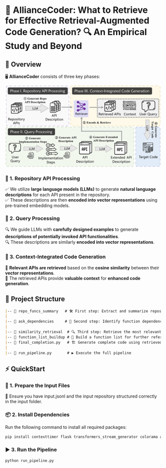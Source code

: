 # 🚀 AllianceCoder: What to Retrieve for Effective Retrieval-Augmented Code Generation?   🔍 An Empirical Study and Beyond  

## 🌟 Overview  

🖥️ **AllianceCoder** consists of three key phases:  

![Proposed_methodology.png](pics/AllianceCoder.png)  

### 📌 1. Repository API Processing  

✅ We utilize **large language models (LLMs)** to generate **natural language descriptions** for each API present in the repository.  
✅ These descriptions are then **encoded into vector representations** using pre-trained embedding models.  

### 📌 2. Query Processing  

🔍 We guide LLMs with **carefully designed examples** to generate **descriptions of potentially invoked API functionalities**.  
🔍 These descriptions are similarly **encoded into vector representations**.  

### 📌 3. Context-Integrated Code Generation 

🤖 **Relevant APIs are retrieved** based on the **cosine similarity** between their **vector representations**.  
🤖 The retrieved APIs provide **valuable context** for **enhanced code generation**.  

## 📂 Project Structure  

```md
|-- 📁 repo_funcs_summary   # 🛠️ First step: Extract and summarize repository functions
|
|-- 📁 ask_dependencies     # 🔗 Second step: Identify function dependencies
|
|-- 📁 similarity_retrieval  # 🔍 Third step: Retrieve the most relevant APIs
|-- 📁 function_list_buildup # 📜 Build a function list for further reference
|-- 📄 final_completion.py   # 🏗️ Generate complete code using retrieved APIs
|
|-- 🚀 run_pipeline.py       # ▶️ Execute the full pipeline
```

## ⚡ QuickStart

### 📝 1. Prepare the Input Files

📌 Ensure you have input.jsonl and the input repository structured correctly in the input folder.

### 📦 2. Install Dependencies

Run the following command to install all required packages:

```sh
pip install contexttimer flask transformers_stream_generator colorama accelerate python-Levenshtein tqdm sentence_transformers flash_attn
```

### ▶️ 3. Run the Pipeline

```sh
python run_pipeline.py
```
